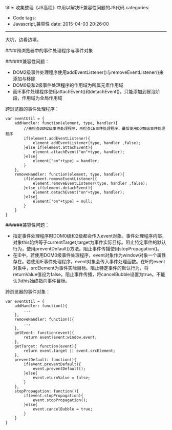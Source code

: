 title: 收集整理《JS高程》中用以解决IE兼容性问题的JS代码
categories:
  - Code
tags:
  - Javascript,兼容性
date: 2015-04-03 20:26:00
---

大坑，边看边填。

####跨浏览器中的事件处理程序与事件对象

######兼容性问题：

* DOM2级事件处理程序使用addEventListener()与removeEventListener()来添加与移除
* DOM0级和2级事件处理程序的作用域为所属元素作用域
* 而IE事件处理程序使用attachEvent()和detachEvent()，只能添加到冒泡阶段，作用域为全局作用域

跨浏览器的事件处理程序：

```
var eventUtil = {
    addHandler: function(element, type, handler){
        //先检查DOM2级事件处理程序，再检查IE事件处理程序，最后使用DOM0级事件处理程序
        if(element.addEventListener){
            element.addEventListener(type, handler ,false);
        }else if(element.attachEvent){
            element.attachEvent("on"+type, handler);
        }else{
            element["on"+type] = handler;
        }
    },
    removeHandler: function(element, type, handler){
        if(element.removeEventListener){
            element.removeEventListener(type, handler ,false);
        }else if(element.detachEvent){
            element.detachEvent("on"+type, handler);
        }else{
            element["on"+type] = null;
        }
    }
}
```

<!-- more -->

######兼容性问题：

* 指定事件处理程序时DOM0级和2级都会传入event对象。事件处理程序内部，对象this始终等于currentTarget,target为事件实际目标。阻止特定事件的默认行为，使用preventDefault()方法。阻止事件传播使用stopPropagation()。
* 在IE中，若使用DOM0级事件处理程序，event对象作为window对象一个属性存在。若使用IE事件处理程序，event对象会传入事件处理函数。在IE的event对象中，srcElement为事件实际目标。阻止特定事件的默认行为，将returnValue值设为false。阻止事件传播，将cancelBubble设置为true。不能认为this始终指向事件目标。

跨浏览器的事件对象：

```
var eventUtil = {
    addHandler: function(){
        ...
    },
    removeHandler: function(){
        ...
    },
    getEvent: function(event){
        return event?event:window.event;
    },
    getTarget: function(event){
        return event.target || event.srcElement;
    },
    preventDefault: function(){
        if(event.preventDefault){
            event.preventDefault();
        }else{
            event.eturnValue = false;
        }
    },
    stopPropagation: function(){
        if(event.stopPropagation){
            event.stopPropagation();
        }else{
            event.cancelBubble = true;
        }
    }
}
```